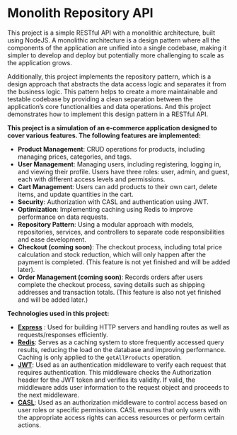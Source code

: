 # Monolith Repository API
This project is a simple RESTful API with a monolithic architecture, built using NodeJS. A monolithic architecture is a design pattern where all the components of the application are unified into a single codebase, making it simpler to develop and deploy but potentially more challenging to scale as the application grows.

Additionally, this project implements the repository pattern, which is a design approach that abstracts the data access logic and separates it from the business logic. This pattern helps to create a more maintainable and testable codebase by providing a clean separation between the application’s core functionalities and data operations.
And this project demonstrates how to implement this design pattern in a RESTful API.

<b>This project is a simulation of an e-commerce application designed to cover various features. The following features are implemented:</b>
- <b>Product Management</b>: CRUD operations for products, including managing prices, categories, and tags.
- <b>User Management</b>: Managing users, including registering, logging in, and viewing their profile. Users have three roles: user, admin, and guest, each with different access levels and permissions.
- <b>Cart Management</b>: Users can add products to their own cart, delete items, and update quantities in the cart.
- <b>Security</b>: Authorization with CASL and authentication using JWT.
- <b>Optimization</b>: Implementing caching using Redis to improve performance on data requests.
- <b>Repository Pattern</b>: Using a modular approach with models, repositories, services, and controllers to separate code responsibilities and ease development.
- <b>Checkout (coming soon)</b>: The checkout process, including total price calculation and stock reduction, which will only happen after the payment is completed. (This feature is not yet finished and will be added later).
- <b>Order Management (coming soon)</b>: Records orders after users complete the checkout process, saving details such as shipping addresses and transaction totals. (This feature is also not yet finished and will be added later.)

<b>Technologies used in this project:</b>
- <b>[Express](https://expressjs.com/)</b> : Used for building HTTP servers and handling routes as well as requests/responses efficiently.
- <b>[Redis](https://redis.io/)</b>: Serves as a caching system to store frequently accessed query results, reducing the load on the database and improving performance. Caching is only applied to the `getAllProducts` operation.
- <b>[JWT](https://jwt.io/)</b>: Used as an authentication middleware to verify each request that requires authentication. This middleware checks the Authorization header for the JWT token and verifies its validity. If valid, the middleware adds user information to the request object and proceeds to the next middleware.
- <b>[CASL](https://casl.js.org/v6/en/)</b>: Used as an authorization middleware to control access based on user roles or specific permissions. CASL ensures that only users with the appropriate access rights can access resources or perform certain actions.
